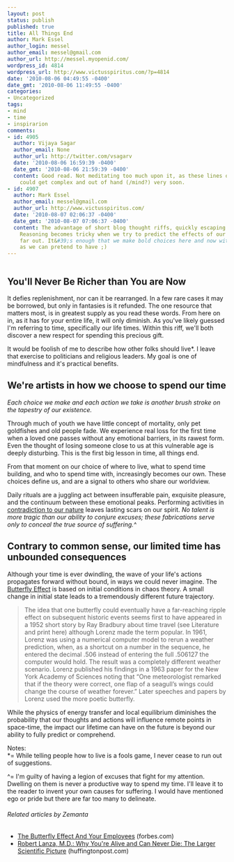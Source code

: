 ```yaml
---
layout: post
status: publish
published: true
title: All Things End
author: Mark Essel
author_login: messel
author_email: messel@gmail.com
author_url: http://messel.myopenid.com/
wordpress_id: 4814
wordpress_url: http://www.victusspiritus.com/?p=4814
date: '2010-08-06 04:49:55 -0400'
date_gmt: '2010-08-06 11:49:55 -0400'
categories:
- Uncategorized
tags:
- mind
- time
- inspirarion
comments:
- id: 4905
  author: Vijaya Sagar
  author_email: None
  author_url: http://twitter.com/vsagarv
  date: '2010-08-06 16:59:39 -0400'
  date_gmt: '2010-08-06 21:59:39 -0400'
  content: Good read. Not meditating too much upon it, as these lines of thinking
    could get complex and out of hand (/mind?) very soon.
- id: 4907
  author: Mark Essel
  author_email: messel@gmail.com
  author_url: http://www.victusspiritus.com/
  date: '2010-08-07 02:06:37 -0400'
  date_gmt: '2010-08-07 07:06:37 -0400'
  content: The advantage of short blog thought riffs, quickly escaping the tough topics..
    Reasoning becomes tricky when we try to predict the effects of our actions tOo
    far out. It&#39;s enough that we make bold choices here and now with as much wisdom
    as we can pretend to have ;)
---
```

<p><a href="{{ site.url }}/assets/2010/08/l_2048_1536_AED0DEB3-8C63-415F-BCEA-C5186D0845B4.jpeg"><img src="{{ site.url }}/assets/2010/08/l_2048_1536_AED0DEB3-8C63-415F-BCEA-C5186D0845B4.jpeg" alt="" /></a></p>
<h2>You'll Never Be Richer than You are Now</h2>
<p>It defies replenishment, nor can it be rearranged. In a few rare cases it may be borrowed, but only in fantasies is it refunded. The one resource that matters most, is in greatest supply as you read these words. From here on in, as it has for your entire life, it will only diminish. As you've likely guessed I'm referring to time, specifically our life times. Within this riff, we'll both discover a new respect for spending this precious gift.</p>
<p>It would be foolish of me to describe how other folks should live*. I leave that exercise to politicians and religious leaders. My goal is one of mindfulness and it's practical benefits.</p>
<h2>We're artists in how we choose to spend our time</h2>
<p><em>Each choice we make and each action we take is another brush stroke on the tapestry of our existence.</em></p>
<p>Through much of youth we have little concept of mortality, only pet goldfishes and old people fade. We experience real loss for the first time when a loved one passes without any emotional barriers, in its rawest form. Even the thought of losing someone close to us at this vulnerable age is deeply disturbing. This is the first big lesson in time, all things end.</p>
<p>From that moment on our choice of where to live, what to spend time building, and who to spend time with, increasingly becomes our own. These choices define us, and are a signal to others who share our worldview.</p>
<p>Daily rituals are a juggling act between insufferable pain, exquisite pleasure, and the continuum between these emotional peaks. Performing activities in <a href="http://victusfate.github.io/victusspiritus/uncategorized/2009/07/21/motivation-for-behavior-change-cognitive-dissonance/">contradiction to our nature</a> leaves lasting scars on our spirit. <em>No talent is more tragic than our ability to conjure excuses; these fabrications serve only to conceal the true source of suffering.^</em></p>
<h2>Contrary to common sense, our limited time has unbounded consequences</h2>
<p>Although your time is ever dwindling, the wave of your life's actions propagates forward without bound, in ways we could never imagine. The <a href="http://en.m.wikipedia.org/wiki/Butterfly_effect">Butterfly Effect</a> is based on initial conditions in chaos theory. A small change in initial state leads to a tremendously different future trajectory.</p>
<blockquote><p>The idea that one butterfly could eventually have a far-reaching ripple effect on subsequent historic events seems first to have appeared in a 1952 short story by Ray Bradbury about time travel (see Literature and print here) although Lorenz made the term popular. In 1961, Lorenz was using a numerical computer model to rerun a weather prediction, when, as a shortcut on a number in the sequence, he entered the decimal .506 instead of entering the full .506127 the computer would hold. The result was a completely different weather scenario. Lorenz published his findings in a 1963 paper for the New York Academy of Sciences noting that “One meteorologist remarked that if the theory were correct, one flap of a seagull’s wings could change the course of weather forever.” Later speeches and papers by Lorenz used the more poetic butterfly.</p></blockquote>
<p>While the physics of energy transfer and local equilibrium diminishes the probability that our thoughts and actions will influence remote points in space-time, the impact our lifetime can have on the future is beyond our ability to fully predict or comprehend.</p>
<p>Notes:<br />
*= While telling people how to live is a fools game, I never cease to run out of suggestions.</p>
<p>^= I'm guilty of having a legion of excuses that fight for my attention. Dwelling on them is never a productive way to spend my time. I'll leave it to the reader to invent your own causes for suffering. I would have mentioned ego or pride but there are far too many to delineate.</p>
<h6 class="zemanta-related-title" style="font-size: 1em;">Related articles by Zemanta</h6>
<ul class="zemanta-article-ul">
<li class="zemanta-article-ul-li"><a href="http://www.forbes.com/2010/05/17/butterfly-effect-employees-leadership-managing-workplace.html">The Butterfly Effect And Your Employees</a> (forbes.com)</li>
<li class="zemanta-article-ul-li"><a href="http://www.huffingtonpost.com/robert-lanza/why-youre-alive-and-can-n_b_660552.html">Robert Lanza, M.D.: Why You're Alive and Can Never Die: The Larger Scientific Picture</a> (huffingtonpost.com)</li>
</ul>

